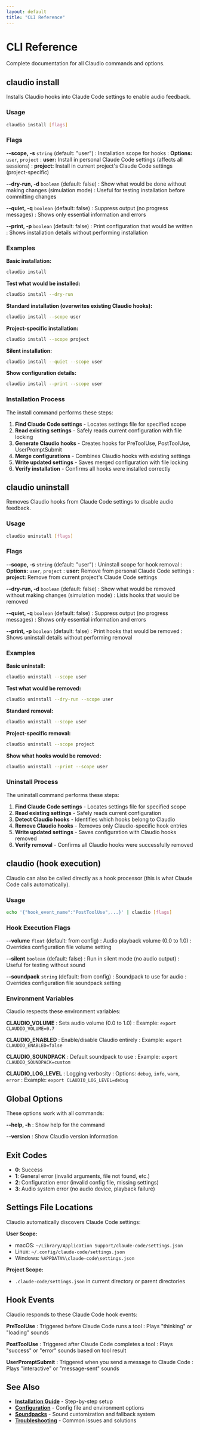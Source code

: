 ```yaml
---
layout: default
title: "CLI Reference"
---
```


# CLI Reference

Complete documentation for all Claudio commands and options.

## claudio install

Installs Claudio hooks into Claude Code settings to enable audio feedback.

### Usage

```bash
claudio install [flags]
```

### Flags

**--scope, -s** `string` (default: "user")
: Installation scope for hooks
: **Options:** `user`, `project`
: **user:** Install in personal Claude Code settings (affects all sessions)
: **project:** Install in current project's Claude Code settings (project-specific)

**--dry-run, -d** `boolean` (default: false)
: Show what would be done without making changes (simulation mode)
: Useful for testing installation before committing changes


**--quiet, -q** `boolean` (default: false)
: Suppress output (no progress messages)
: Shows only essential information and errors

**--print, -p** `boolean` (default: false)
: Print configuration that would be written
: Shows installation details without performing installation

### Examples

**Basic installation:**
```bash
claudio install
```

**Test what would be installed:**
```bash
claudio install --dry-run
```

**Standard installation (overwrites existing Claudio hooks):**
```bash
claudio install --scope user
```

**Project-specific installation:**
```bash
claudio install --scope project
```

**Silent installation:**
```bash
claudio install --quiet --scope user
```

**Show configuration details:**
```bash
claudio install --print --scope user
```

### Installation Process

The install command performs these steps:

1. **Find Claude Code settings** - Locates settings file for specified scope
2. **Read existing settings** - Safely reads current configuration with file locking
3. **Generate Claudio hooks** - Creates hooks for PreToolUse, PostToolUse, UserPromptSubmit
4. **Merge configurations** - Combines Claudio hooks with existing settings
5. **Write updated settings** - Saves merged configuration with file locking
6. **Verify installation** - Confirms all hooks were installed correctly

## claudio uninstall

Removes Claudio hooks from Claude Code settings to disable audio feedback.

### Usage

```bash
claudio uninstall [flags]
```

### Flags

**--scope, -s** `string` (default: "user")
: Uninstall scope for hook removal
: **Options:** `user`, `project`
: **user:** Remove from personal Claude Code settings
: **project:** Remove from current project's Claude Code settings

**--dry-run, -d** `boolean` (default: false)
: Show what would be removed without making changes (simulation mode)
: Lists hooks that would be removed


**--quiet, -q** `boolean` (default: false)
: Suppress output (no progress messages)
: Shows only essential information and errors

**--print, -p** `boolean` (default: false)
: Print hooks that would be removed
: Shows uninstall details without performing removal

### Examples

**Basic uninstall:**
```bash
claudio uninstall --scope user
```

**Test what would be removed:**
```bash
claudio uninstall --dry-run --scope user
```

**Standard removal:**
```bash
claudio uninstall --scope user
```

**Project-specific removal:**
```bash
claudio uninstall --scope project
```

**Show what hooks would be removed:**
```bash
claudio uninstall --print --scope user
```

### Uninstall Process

The uninstall command performs these steps:

1. **Find Claude Code settings** - Locates settings file for specified scope
2. **Read existing settings** - Safely reads current configuration
3. **Detect Claudio hooks** - Identifies which hooks belong to Claudio
4. **Remove Claudio hooks** - Removes only Claudio-specific hook entries
5. **Write updated settings** - Saves configuration with Claudio hooks removed
6. **Verify removal** - Confirms all Claudio hooks were successfully removed

## claudio (hook execution)

Claudio can also be called directly as a hook processor (this is what Claude Code calls automatically).

### Usage

```bash
echo '{"hook_event_name":"PostToolUse",...}' | claudio [flags]
```

### Hook Execution Flags

**--volume** `float` (default: from config)
: Audio playback volume (0.0 to 1.0)
: Overrides configuration file volume setting

**--silent** `boolean` (default: false)
: Run in silent mode (no audio output)
: Useful for testing without sound

**--soundpack** `string` (default: from config)
: Soundpack to use for audio
: Overrides configuration file soundpack setting

### Environment Variables

Claudio respects these environment variables:

**CLAUDIO_VOLUME**
: Sets audio volume (0.0 to 1.0)
: Example: `export CLAUDIO_VOLUME=0.7`

**CLAUDIO_ENABLED**
: Enable/disable Claudio entirely
: Example: `export CLAUDIO_ENABLED=false`

**CLAUDIO_SOUNDPACK**
: Default soundpack to use
: Example: `export CLAUDIO_SOUNDPACK=custom`

**CLAUDIO_LOG_LEVEL**
: Logging verbosity
: Options: `debug`, `info`, `warn`, `error`
: Example: `export CLAUDIO_LOG_LEVEL=debug`

## Global Options

These options work with all commands:

**--help, -h**
: Show help for the command

**--version**
: Show Claudio version information

## Exit Codes

- **0**: Success
- **1**: General error (invalid arguments, file not found, etc.)
- **2**: Configuration error (invalid config file, missing settings)
- **3**: Audio system error (no audio device, playback failure)

## Settings File Locations

Claudio automatically discovers Claude Code settings:

**User Scope:**
- macOS: `~/Library/Application Support/claude-code/settings.json`
- Linux: `~/.config/claude-code/settings.json`  
- Windows: `%APPDATA%\claude-code\settings.json`

**Project Scope:**
- `.claude-code/settings.json` in current directory or parent directories

## Hook Events

Claudio responds to these Claude Code hook events:

**PreToolUse**
: Triggered before Claude Code runs a tool
: Plays "thinking" or "loading" sounds

**PostToolUse**
: Triggered after Claude Code completes a tool
: Plays "success" or "error" sounds based on tool result

**UserPromptSubmit**
: Triggered when you send a message to Claude Code
: Plays "interactive" or "message-sent" sounds

## See Also

- **[Installation Guide](/installation)** - Step-by-step setup
- **[Configuration](/configuration)** - Config file and environment options
- **[Soundpacks](/soundpacks)** - Sound customization and fallback system
- **[Troubleshooting](/troubleshooting)** - Common issues and solutions
